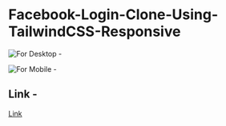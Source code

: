 # Facebook-Login-Clone-Using-TailwindCSS-Responsive

![For Desktop - ](https://i.ibb.co/wCwBm5z/Screenshot-2023-08-12-151329.png)

![For Mobile - ](https://i.ibb.co/6ymBLc4/Screenshot-2023-08-14-183111.png)

## Link - 
[Link](https://64db45af9ab0da421db91320--clever-cucurucho-ab76d3.netlify.app/)